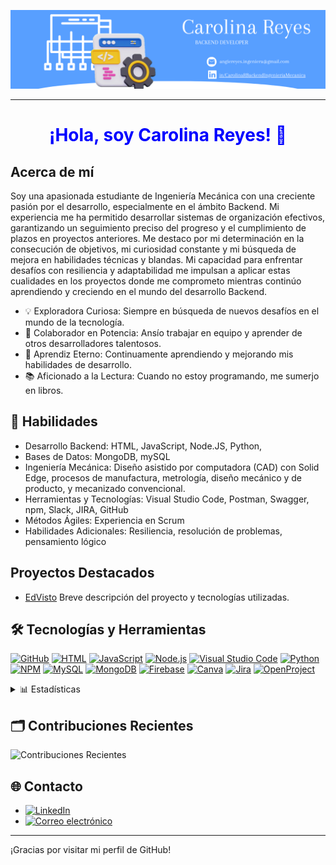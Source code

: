 [![Banner](images/Banner.png)](https://github.com/Angiedylexx/Angiedylexx)

<hr>

<style>
  h1 {
    text-align: center;
    color: blue;
  }
</style>


# ¡Hola, soy Carolina Reyes! 👋

## Acerca de mí
Soy una apasionada estudiante de Ingeniería Mecánica con una creciente pasión por el desarrollo, especialmente en el ámbito Backend. Mi experiencia me ha permitido desarrollar sistemas de organización efectivos, garantizando un seguimiento preciso del progreso y el cumplimiento de plazos en proyectos anteriores. Me destaco por mi determinación en la consecución de objetivos, mi curiosidad constante y mi búsqueda de mejora en habilidades técnicas y blandas. Mi capacidad para enfrentar desafíos con resiliencia y adaptabilidad me impulsan a aplicar estas cualidades en los proyectos donde me comprometo mientras continúo aprendiendo y creciendo en el mundo del desarrollo Backend.

- 💡 Exploradora Curiosa: Siempre en búsqueda de nuevos desafíos en el mundo de la tecnología.
- 🤝 Colaborador en Potencia: Ansío trabajar en equipo y aprender de otros desarrolladores talentosos.
- 🌱 Aprendiz Eterno: Continuamente aprendiendo y mejorando mis habilidades de desarrollo.
- 📚 Aficionado a la Lectura: Cuando no estoy programando, me sumerjo en libros.

##  🚀 Habilidades 
- Desarrollo Backend: HTML, JavaScript, Node.JS, Python, 
- Bases de Datos: MongoDB, mySQL
- Ingeniería Mecánica: Diseño asistido por computadora (CAD) con Solid Edge, procesos de manufactura, metrología, diseño mecánico y de producto, y mecanizado convencional.
- Herramientas y Tecnologías: Visual Studio Code, Postman, Swagger, npm, Slack, JIRA, GitHub
- Métodos Ágiles: Experiencia en Scrum
- Habilidades Adicionales: Resiliencia, resolución de problemas, pensamiento lógico

## Proyectos Destacados
- [EdVisto]( https://github.com/InTechMOM/team-10-back)
Breve descripción del proyecto y tecnologías utilizadas.

## 🛠️ Tecnologías y Herramientas 
[![GitHub](https://img.shields.io/badge/GitHub-%23F08080?style=for-the-badge&logo=GitHub&color=white&style=border-color:#F08080&width=40&height=40)](https://github.com/tu-nombre/tu-repositorio)
[![HTML](https://img.shields.io/badge/HTML-%23E34F26?style=for-the-badge&logo=HTML5&color=white&style=border-color:#E34F26&width=40&height=40)](https://www.w3schools.com/html/)
[![JavaScript](https://img.shields.io/badge/JavaScript-%23323330.svg?style=for-the-badge&logo=JavaScript&color=white&style=border-color:#323330&width=40&height=40)](https://developer.mozilla.org/en-US/docs/Web/JavaScript)
[![Node.js](https://img.shields.io/badge/Node.js-%233399FF?style=for-the-badge&logo=Node.js&color=white&style=border-color:#3399FF&width=40&height=40)](https://nodejs.org/es/)
[![Visual Studio Code](https://img.shields.io/badge/Visual%20Studio%20Code-%23007ACC?style=for-the-badge&logo=Visual%20Studio%20Code&color=white&style=border-color:#007ACC&width=40&height=40)](https://code.visualstudio.com/)
[![Python](https://img.shields.io/badge/Python-%23377EB8?style=for-the-badge&logo=Python&color=white&style=border-color:#377EB8&width=40&height=40)](https://www.python.org/)
[![NPM](https://img.shields.io/badge/NPM-%23EA4335?style=for-the-badge&logo=NPM&color=white&style=border-color:#EA4335&width=40&height=40)](https://www.npmjs.com/)
[![MySQL](https://img.shields.io/badge/MySQL-%230072BD.svg?style=for-the-badge&logo=MySQL&color=white&style=border-color:#0072BD&width=40&height=40)](https://www.mysql.com/)
[![MongoDB](https://img.shields.io/badge/MongoDB-%23589636?style=for-the-badge&logo=MongoDB&color=white&style=border-color:#589636&width=40&height=40)](https://www.mongodb.org/)
[![Firebase](https://img.shields.io/badge/Firebase-%23AA44BB?style=for-the-badge&logo=Firebase&color=white&style=border-color:#AA44BB&width=40&height=40)](https://firebase.google.com/)
[![Canva](https://img.shields.io/badge/Canva-%236782C1?style=for-the-badge&logo=Canva&color=white&style=border-color:#6782C1&width=40&height=40)](https://www.canva.com/)
[![Jira](https://img.shields.io/badge/Jira-%2300A8FF?style=for-the-badge&logo=Jira&color=white&style=border-color:#00A8FF&width=40&height=40)](https://www.atlassian.com/software/jira)
[![OpenProject](https://img.shields.io/badge/OpenProject-%23666666?style=for-the-badge&logo=OpenProject&color=white&style=border-color:#666666&width=40&height=40)](https://www.openproject.org/)

<details> 
<summary>📊 Estadísticas</summary>

## Estadísticas de GitHub
<p align="left" style="background-color: white;"> <img src="https://github-readme-stats.vercel.app/api?username=Angiedylexx&show_icons=true&theme=default" alt="Angiedylexx" />
</p>

## Lenguajes de programación

![Lenguajes de programación](https://github-readme-stats.vercel.app/api/top-langs/?username=Angiedylexx&layout=compact)

</details>

## 🗂️ Contribuciones Recientes
![Contribuciones Recientes](URL_del_widget_de_contribuciones_recientes)

## 🌐 Contacto
- [![LinkedIn](https://img.shields.io/badge/LinkedIn-%230077B5?logo=linkedin&color=0077B5)](https://www.linkedin.com/in/carolinarbackendingenieriamecanica/)
- [![Correo electrónico](https://img.shields.io/badge/Correo%20electrónico-%230077B5?logo=gmail&color=0077B5)](mailto:angiedylexx@gmail.com)


------
¡Gracias por visitar mi perfil de GitHub!